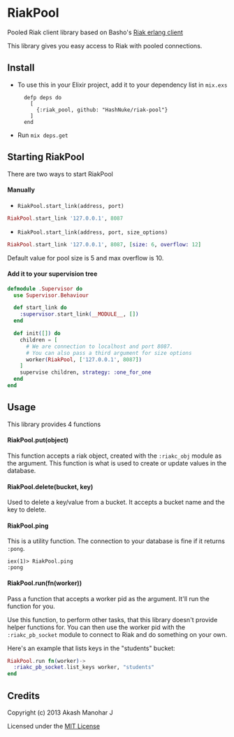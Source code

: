 # RiakPool

Pooled Riak client library based on Basho's [Riak erlang client](https://github.com/basho/riak-erlang-client)

This library gives you easy access to Riak with pooled connections.

## Install

* To use this in your Elixir project, add it to your dependency list in `mix.exs`

        defp deps do
          [
            {:riak_pool, github: "HashNuke/riak-pool"}
          ]
        end

* Run `mix deps.get`

## Starting RiakPool

There are two ways to start RiakPool

#### Manually

* `RiakPool.start_link(address, port)`

```elixir
RiakPool.start_link '127.0.0.1', 8087
```

* `RiakPool.start_link(address, port, size_options)`

```elixir
RiakPool.start_link '127.0.0.1', 8087, [size: 6, overflow: 12]
```

Default value for pool size is 5 and max overflow is 10.

#### Add it to your supervision tree

```elixir
defmodule .Supervisor do
  use Supervisor.Behaviour

  def start_link do
    :supervisor.start_link(__MODULE__, [])
  end

  def init([]) do
    children = [
      # We are connection to localhost and port 8087.
      # You can also pass a third argument for size options
      worker(RiakPool, ['127.0.0.1', 8087])
    ]
    supervise children, strategy: :one_for_one
  end
end
```


## Usage

This library provides 4 functions

#### RiakPool.put(object)

This function accepts a riak object, created with the `:riakc_obj` module as the argument. This function is what is used to create or update values in the database.

#### RiakPool.delete(bucket, key)

Used to delete a key/value from a bucket. It accepts a bucket name and the key to delete.

#### RiakPool.ping

This is a utility function. The connection to your database is fine if it returns `:pong`.

    iex(1)> RiakPool.ping
    :pong

#### RiakPool.run(fn(worker))

Pass a function that accepts a worker pid as the argument. It'll run the function for you.

Use this function, to perform other tasks, that this library doesn't provide helper functions for.  You can then use the worker pid with the `:riakc_pb_socket` module to connect to Riak and do something on your own.

Here's an example that lists keys in the "students" bucket:

```elixir
RiakPool.run fn(worker)->
  :riakc_pb_socket.list_keys worker, "students"
end
```

## Credits

Copyright (c) 2013 Akash Manohar J

Licensed under the [MIT License](https://github.com/HashNuke/riak-pool/blob/master/LICENSE)
